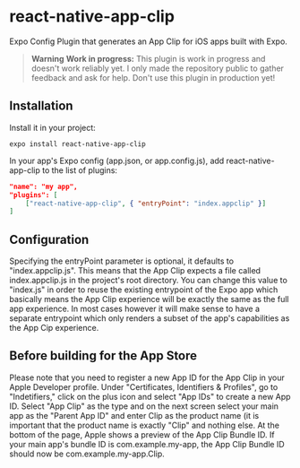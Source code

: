 # react-native-app-clip

Expo Config Plugin that generates an App Clip for iOS apps built with Expo.

> **Warning**
> **Work in progress:** This plugin is work in progress and doesn't work reliably yet. I only made the repository public to gather feedback and ask for help. Don't use this plugin in production yet!

## Installation

Install it in your project:

```
expo install react-native-app-clip
```

In your app's Expo config (app.json, or app.config.js), add react-native-app-clip to the list of plugins:

```app.json
"name": "my app",
"plugins": [
    ["react-native-app-clip", { "entryPoint": "index.appclip" }]
]
```

## Configuration

Specifying the entryPoint parameter is optional, it defaults to "index.appclip.js". This means that the App Clip expects a file called index.appclip.js in the project's root directory. You can change this value to "index.js" in order to reuse the existing entrypoint of the Expo app which basically means the App Clip experience will be exactly the same as the full app experience. In most cases however it will make sense to have a separate entrypoint which only renders a subset of the app's capabilities as the App Cip experience.

## Before building for the App Store

Please note that you need to register a new App ID for the App Clip in your Apple Developer profile. Under "Certificates, Identifiers & Profiles", go to "Indetifiers," click on the plus icon and select "App IDs" to create a new App ID. Select "App Clip" as the type and on the next screen select your main app as the "Parent App ID" and enter Clip as the product name (it is important that the product name is exactly "Clip" and nothing else. At the bottom of the page, Apple shows a preview of the App Clip Bundle ID. If your main app's bundle ID is com.example.my-app, the App Clip Bundle ID should now be com.example.my-app.Clip.

